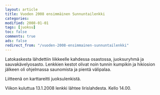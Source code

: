 ```yaml
--- 
layout: article 
title: Vuoden 2008 ensimmäinen Sunnuntailenkki 
categories: 
modified: 2008-01-01 
tags: [juoksu]
toc: false 
comments: true 
ads: false 
redirect_from: "/vuoden-2008-ensimmainen-sunnuntailenkki" 
--- 
```


Latokaskesta lähdettiin liikkeelle kahdessa osastossa, juoksuryhmä ja
sauvakävelyosasto. Lenkkien kestot olivat noin tunnin kumpikin ja
hikiosion jälkeen oli ohjelmassa saunomista ja pientä välipalaa.

Liitteenä on karttareitti juoksulenkistä.

Viikon kuluttua 13.1.2008 lenkki lähtee Iirislahdesta. Kello 14.00.

